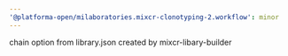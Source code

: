```yaml
---
'@platforma-open/milaboratories.mixcr-clonotyping-2.workflow': minor
---
```


chain option from library.json created by mixcr-libary-builder
